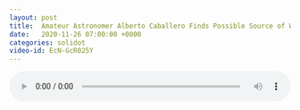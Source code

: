```yaml
---
layout: post
title:  Amateur Astronomer Alberto Caballero Finds Possible Source of Wow! Signal
date:   2020-11-26 07:00:00 +0000
categories: solidot
video-id: EcN-GcR025Y
---
```


<audio id="youtube" style="width: 100%;" video-id="EcN-GcR025Y" controls></audio>

<script async type="text/javascript" src="/audio.js"></script>


